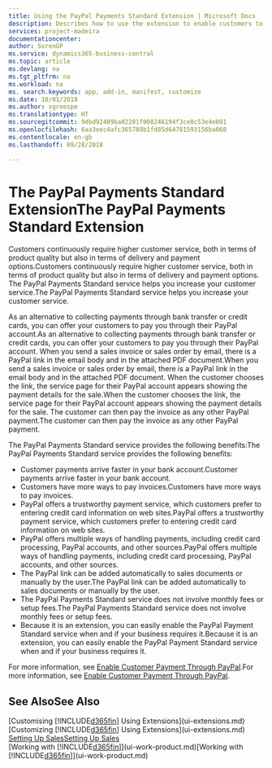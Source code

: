 ```yaml
---
title: Using the PayPal Payments Standard Extension | Microsoft Docs
description: Describes how to use the extension to enable customers to make payments with PayPal.
services: project-madeira
documentationcenter: 
author: SorenGP
ms.service: dynamics365-business-central
ms.topic: article
ms.devlang: na
ms.tgt_pltfrm: na
ms.workload: na
ms. search.keywords: app, add-in, manifest, customize
ms.date: 10/01/2018
ms.author: sgroespe
ms.translationtype: HT
ms.sourcegitcommit: 9dbd92409ba02281f008246194f3ce0c53e4e001
ms.openlocfilehash: 6aa3eec4afc365789b1fd85d64781593156ba068
ms.contentlocale: en-gb
ms.lasthandoff: 09/28/2018

---
```

# <a name="the-paypal-payments-standard-extension"></a><span data-ttu-id="a5a9c-103">The PayPal Payments Standard Extension</span><span class="sxs-lookup"><span data-stu-id="a5a9c-103">The PayPal Payments Standard Extension</span></span>
<span data-ttu-id="a5a9c-104">Customers continuously require higher customer service, both in terms of product quality but also in terms of delivery and payment options.</span><span class="sxs-lookup"><span data-stu-id="a5a9c-104">Customers continuously require higher customer service, both in terms of product quality but also in terms of delivery and payment options.</span></span> <span data-ttu-id="a5a9c-105">The PayPal Payments Standard service helps you increase your customer service.</span><span class="sxs-lookup"><span data-stu-id="a5a9c-105">The PayPal Payments Standard service helps you increase your customer service.</span></span>

<span data-ttu-id="a5a9c-106">As an alternative to collecting payments through bank transfer or credit cards, you can offer your customers to pay you through their PayPal account.</span><span class="sxs-lookup"><span data-stu-id="a5a9c-106">As an alternative to collecting payments through bank transfer or credit cards, you can offer your customers to pay you through their PayPal account.</span></span> <span data-ttu-id="a5a9c-107">When you send a sales invoice or sales order by email, there is a PayPal link in the email body and in the attached PDF document.</span><span class="sxs-lookup"><span data-stu-id="a5a9c-107">When you send a sales invoice or sales order by email, there is a PayPal link in the email body and in the attached PDF document.</span></span> <span data-ttu-id="a5a9c-108">When the customer chooses the link, the service page for their PayPal account appears showing the payment details for the sale.</span><span class="sxs-lookup"><span data-stu-id="a5a9c-108">When the customer chooses the link, the service page for their PayPal account appears showing the payment details for the sale.</span></span> <span data-ttu-id="a5a9c-109">The customer can then pay the invoice as any other PayPal payment.</span><span class="sxs-lookup"><span data-stu-id="a5a9c-109">The customer can then pay the invoice as any other PayPal payment.</span></span>

<span data-ttu-id="a5a9c-110">The PayPal Payments Standard service provides the following benefits:</span><span class="sxs-lookup"><span data-stu-id="a5a9c-110">The PayPal Payments Standard service provides the following benefits:</span></span>

* <span data-ttu-id="a5a9c-111">Customer payments arrive faster in your bank account.</span><span class="sxs-lookup"><span data-stu-id="a5a9c-111">Customer payments arrive faster in your bank account.</span></span>
* <span data-ttu-id="a5a9c-112">Customers have more ways to pay invoices.</span><span class="sxs-lookup"><span data-stu-id="a5a9c-112">Customers have more ways to pay invoices.</span></span>
* <span data-ttu-id="a5a9c-113">PayPal offers a trustworthy payment service, which customers prefer to entering credit card information on web sites.</span><span class="sxs-lookup"><span data-stu-id="a5a9c-113">PayPal offers a trustworthy payment service, which customers prefer to entering credit card information on web sites.</span></span>
* <span data-ttu-id="a5a9c-114">PayPal offers multiple ways of handling payments, including credit card processing, PayPal accounts, and other sources.</span><span class="sxs-lookup"><span data-stu-id="a5a9c-114">PayPal offers multiple ways of handling payments, including credit card processing, PayPal accounts, and other sources.</span></span>
* <span data-ttu-id="a5a9c-115">The PayPal link can be added automatically to sales documents or manually by the user.</span><span class="sxs-lookup"><span data-stu-id="a5a9c-115">The PayPal link can be added automatically to sales documents or manually by the user.</span></span>
* <span data-ttu-id="a5a9c-116">The PayPal Payments Standard service does not involve monthly fees or setup fees.</span><span class="sxs-lookup"><span data-stu-id="a5a9c-116">The PayPal Payments Standard service does not involve monthly fees or setup fees.</span></span>
* <span data-ttu-id="a5a9c-117">Because it is an extension, you can easily enable the PayPal Payment Standard service when and if your business requires it.</span><span class="sxs-lookup"><span data-stu-id="a5a9c-117">Because it is an extension, you can easily enable the PayPal Payment Standard service when and if your business requires it.</span></span>  

<span data-ttu-id="a5a9c-118">For more information, see [Enable Customer Payment Through PayPal](sales-how-enable-payment-service-extensions.md).</span><span class="sxs-lookup"><span data-stu-id="a5a9c-118">For more information, see [Enable Customer Payment Through PayPal](sales-how-enable-payment-service-extensions.md).</span></span>

## <a name="see-also"></a><span data-ttu-id="a5a9c-119">See Also</span><span class="sxs-lookup"><span data-stu-id="a5a9c-119">See Also</span></span>
<span data-ttu-id="a5a9c-120">[Customising [!INCLUDE[d365fin](includes/d365fin_md.md)] Using Extensions](ui-extensions.md)</span><span class="sxs-lookup"><span data-stu-id="a5a9c-120">[Customizing [!INCLUDE[d365fin](includes/d365fin_md.md)] Using Extensions](ui-extensions.md)</span></span>  
[<span data-ttu-id="a5a9c-121">Setting Up Sales</span><span class="sxs-lookup"><span data-stu-id="a5a9c-121">Setting Up Sales</span></span>](sales-setup-sales.md)  
<span data-ttu-id="a5a9c-122">[Working with [!INCLUDE[d365fin](includes/d365fin_md.md)]](ui-work-product.md)</span><span class="sxs-lookup"><span data-stu-id="a5a9c-122">[Working with [!INCLUDE[d365fin](includes/d365fin_md.md)]](ui-work-product.md)</span></span>

